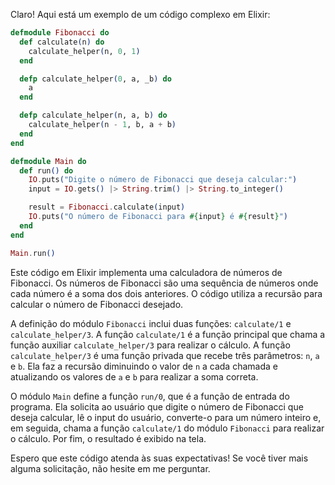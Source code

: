 Claro! Aqui está um exemplo de um código complexo em Elixir:

```elixir
defmodule Fibonacci do
  def calculate(n) do
    calculate_helper(n, 0, 1)
  end

  defp calculate_helper(0, a, _b) do
    a
  end

  defp calculate_helper(n, a, b) do
    calculate_helper(n - 1, b, a + b)
  end
end

defmodule Main do
  def run() do
    IO.puts("Digite o número de Fibonacci que deseja calcular:")
    input = IO.gets() |> String.trim() |> String.to_integer()

    result = Fibonacci.calculate(input)
    IO.puts("O número de Fibonacci para #{input} é #{result}")
  end
end

Main.run()
```

Este código em Elixir implementa uma calculadora de números de Fibonacci. Os números de Fibonacci são uma sequência de números onde cada número é a soma dos dois anteriores. O código utiliza a recursão para calcular o número de Fibonacci desejado.

A definição do módulo `Fibonacci` inclui duas funções: `calculate/1` e `calculate_helper/3`. A função `calculate/1` é a função principal que chama a função auxiliar `calculate_helper/3` para realizar o cálculo. A função `calculate_helper/3` é uma função privada que recebe três parâmetros: `n`, `a` e `b`. Ela faz a recursão diminuindo o valor de `n` a cada chamada e atualizando os valores de `a` e `b` para realizar a soma correta.

O módulo `Main` define a função `run/0`, que é a função de entrada do programa. Ela solicita ao usuário que digite o número de Fibonacci que deseja calcular, lê o input do usuário, converte-o para um número inteiro e, em seguida, chama a função `calculate/1` do módulo `Fibonacci` para realizar o cálculo. Por fim, o resultado é exibido na tela.

Espero que este código atenda às suas expectativas! Se você tiver mais alguma solicitação, não hesite em me perguntar.